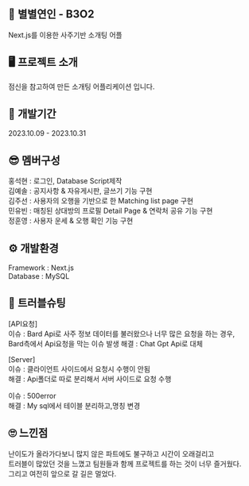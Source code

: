 ## 💛 별별연인 - B3O2
Next.js를 이용한 사주기반 소개팅 어플

## 🖥 프로젝트 소개
점신을 참고하여 만든 소개팅 어플리케이션 입니다.

## 📆 개발기간
2023.10.09 - 2023.10.31

## 😎 멤버구성
홍석현 : 로그인, Database Script제작 <br>
김예솔 : 공지사항 & 자유게시판, 글쓰기 기능 구현 <br>
김주선 : 사용자의 오행을 기반으로 한 Matching list page 구현 <br>
민유빈 : 매칭된 상대방의 프로필 Detail Page & 연락처 공유 기능 구현 <br>
정훈영 : 사용자 운세 & 오행 확인 기능 구현

## ⚙ 개발환경
Framework : Next.js <br>
Database : MySQL

## 🚨 트러블슈팅
[API요청]</br>
이슈 : Bard Api로 사주 정보 데이터를 불러왔으나 너무 많은 요청을 하는 경우, </br>Bard측에서 Api요청을 막는 이슈 발생
해결 : Chat Gpt Api로 대체</br>

[Server]</br>
이슈 : 클라이언트 사이드에서 요청시 수행이 안됨 </br>
해결 : Api폴더로 따로 분리해서 서버 사이드로 요청 수행 </br>

이슈 : 500error</br>
해결 : My sql에서 테이블 분리하고,명칭 변경 

## 🙄 느낀점
난이도가 올라가다보니 많지 않은 파트에도 불구하고 시간이 오래걸리고 <br>
트러블이 많았던 것을 느꼈고 팀원들과 함께 프로젝트를 하는 것이 너무 즐거웠다. <br>
그리고 여전히 앞으로 갈 길은 멀었다.
